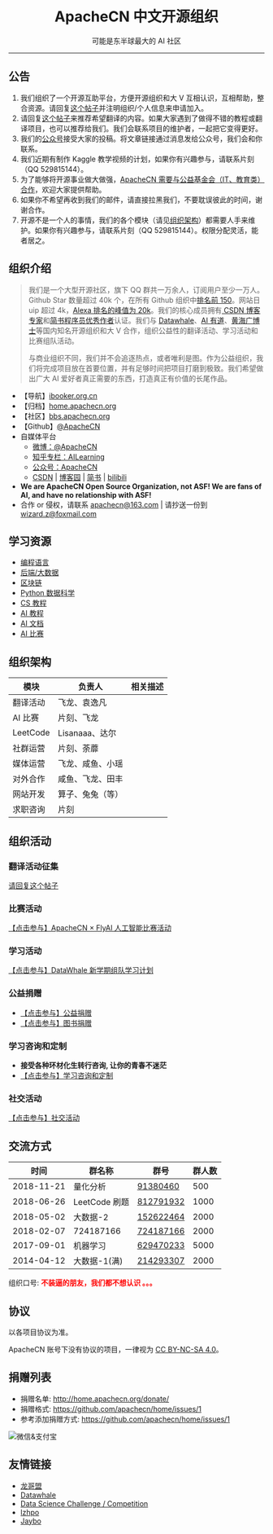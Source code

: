 <h1 align="center">ApacheCN 中文开源组织</h1>
<p align="center">可能是东半球最大的 AI 社区</p>

---

## **公告**

1.  我们组织了一个开源互助平台，方便开源组织和大 V 互相认识，互相帮助，整合资源。请回复[这个帖子](https://www.ibooker.org.cn/topic/2019-04-%e4%ba%92%e5%8a%a9%e8%81%94%e7%9b%9f/)并注明组织/个人信息来申请加入。
1.  请回复[这个帖子](https://www.ibooker.org.cn/topic/%e7%bf%bb%e8%af%91%e5%be%81%e9%9b%86/)来推荐希望翻译的内容。如果大家遇到了做得不错的教程或翻译项目，也可以推荐给我们。我们会联系项目的维护者，一起把它变得更好。
1.  我们的[公众号](http://home.apachecn.org/img/about/apachecn_qr.jpg)接受大家的投稿。将文章链接通过消息发给公众号，我们会和你联系。
1.  我们近期有制作 Kaggle 教学视频的计划，如果你有兴趣参与，请联系片刻（QQ 529815144）。
1.  为了能够将开源事业做大做强，[ApacheCN 需要与公益基金会（IT、教育类）合作](https://www.zhihu.com/question/318287335)，欢迎大家提供帮助。
1.  如果你不希望再收到我们的邮件，请直接拉黑我们，不要耽误彼此的时间，谢谢合作。
1.  开源不是一个人的事情，我们的各个模块（请见[组织架构](http://home.apachecn.org/#_4)）都需要人手来维护。如果你有兴趣参与，请联系片刻（QQ 529815144）。权限分配灵活，能者居之。

## **组织介绍**

> 我们是一个大型开源社区，旗下 QQ 群共一万余人，订阅用户至少一万人。Github Star 数量超过 40k 个，在所有 Github 组织中[排名前 150](https://gitstar-ranking.com/apachecn)。网站日 uip 超过 4k，[Alexa 排名的峰值为 20k](https://www.alexa.com/siteinfo/apachecn.org)。我们的核心成员拥有[ CSDN 博客专家](https://blog.csdn.net/wizardforcel)和[简书程序员优秀作者](https://www.jianshu.com/u/b508a6aa98eb)认证。我们与 [Datawhale](http://home.apachecn.org/img/about/datawhale_qr.jpg)、[AI 有道](http://home.apachecn.org/img/about/redstone_qr.jpg)、[黄海广博士](http://home.apachecn.org/img/about/huanghaiguang_qr.jpg)等国内知名开源组织和大 V 合作，组织公益性的翻译活动、学习活动和比赛组队活动。
> 
> 与商业组织不同，我们并不会追逐热点，或者唯利是图。作为公益组织，我们将完成项目放在首要位置，并有足够时间把项目打磨到极致。我们希望做出广大 AI 爱好者真正需要的东西，打造真正有价值的长尾作品。

* 【导航】[ibooker.org.cn](http://www.ibooker.org.cn/)
* 【归档】[home.apachecn.org](http://home.apachecn.org)
* 【社区】[bbs.apachecn.org](http://bbs.apachecn.org/)
* 【Github】[@ApacheCN](https://github.com/apachecn)
* 自媒体平台
    * [微博：@ApacheCN](https://weibo.com/u/6326715527)
    * [知乎专栏：AILearning](https://zhuanlan.zhihu.com/apachecn-mlia)
    * [公众号：ApacheCN](http://home.apachecn.org/img/about/apachecn_qr.jpg)
    * [CSDN](https://blog.csdn.net/wizardforcel/article/category/8437073) | [博客园](https://www.cnblogs.com/wizardforcel/category/1352397.html) | [简书](https://www.jianshu.com/c/4ee721d0c474) | [bilibili](http://space.bilibili.com/97678687)
* **We are ApacheCN Open Source Organization, not ASF! We are fans of AI, and have no relationship with ASF!**
* 合作 or 侵权，请联系 <apachecn@163.com> | 请抄送一份到 <wizard.z@foxmail.com>

## **学习资源**

+   [编程语言](http://home.apachecn.org/translate)
+   [后端/大数据](http://home.apachecn.org/translate)
+   [区块链](http://home.apachecn.org/translate)
+   [Python 数据科学](http://home.apachecn.org/translate)
+   [CS 教程](http://home.apachecn.org/translate)
+   [AI 教程](http://home.apachecn.org/translate)
+   [AI 文档](http://home.apachecn.org/translate)
+   [AI 比赛](http://home.apachecn.org/translate)

## **组织架构**

| 模块             | 负责人                       | 相关描述 |
| --- | --- | --- |
| 翻译活动         | 飞龙、袁逸凡                 |           |
| AI 比赛          | 片刻、飞龙                   |           |
| LeetCode         | Lisanaaa、达尔               |           |
| 社群运营         | 片刻、荼蘼                   |           |
| 媒体运营         | 飞龙、咸鱼、小瑶             |           |
| 对外合作         | 咸鱼、飞龙、田丰             |           |
| 网站开发         | 算子、兔兔（等）             |           |
| 求职咨询         | 片刻                         |           |

## **组织活动**

### 翻译活动征集

[请回复这个帖子](http://bbs.apachecn.org/thread-77.htm)

### 比赛活动

[【点击参与】ApacheCN × FlyAI 人工智能比赛活动](http://home.apachecn.org/game/)

### 学习活动

[【点击参与】DataWhale 新学期组队学习计划](http://url.cn/5P7UcMt)

### 公益捐赠

* [【点击参与】公益捐赠](http://home.apachecn.org/donate)
* [【点击参与】图书捐赠](http://home.apachecn.org/donate/1-book)

### 学习咨询和定制

* **接受各种环材化生转行咨询, 让你的青春不迷茫**
* [【点击参与】学习咨询和定制](http://home.apachecn.org/map)

### 社交活动

[【点击参与】社交活动](http://home.apachecn.org/social)

## **交流方式**

| 时间 | 群名称  | 群号  | 群人数  |
| ------------ | ------------ | ------------ | ------------ |
| 2018-11-21 | 量化分析 | <a target="_blank" href="https://jq.qq.com/?_wv=1027&k=5zZh6MK" target="_blank" rel="noopener">91380460</a> | 500 |
| 2018-06-26 | LeetCode 刷题 | <a target="_blank" href="//shang.qq.com/wpa/qunwpa?idkey=fb51367d7878250980024da7f1bdca8d4dab15e6c9864dba29aff27a407f4436" target="_blank" rel="noopener">812791932</a> | 1000 |
| 2018-05-02 | 大数据-2 | <a href="//shang.qq.com/wpa/qunwpa?idkey=5d65b0774e5750e97e5725a201ccf158c84056ab77630223f854f57fa2fb544a" target="_blank" rel="noopener">152622464</a> | 2000 |
| 2018-02-07 | 724187166 | <a href="//shang.qq.com/wpa/qunwpa?idkey=95a5e53232d6e1629cb6ea7132d0cb4c725bd27cb35ebc3f06b1b992279f46a2" target="_blank" rel="noopener">724187166</a> | 2000 |
| 2017-09-01 | 机器学习 | <a href="//shang.qq.com/wpa/qunwpa?idkey=bcee938030cc9e1552deb3bd9617bbbf62d3ec1647e4b60d9cd6b6e8f78ddc03" target="_blank" rel="noopener">629470233</a> | 5000 |
| 2014-04-12 | 大数据-1(满) | <a href="//shang.qq.com/wpa/qunwpa?idkey=952c3066344564ac53131f7e101948b0b5e5814390fa24bbfa69e76ff915beb7" target="_blank" rel="noopener">214293307</a> | 2000 |

组织口号: <strong><span style="color: #ff0000;">不装逼的朋友，我们都不想认识 。。。</span></strong>

## **协议**

以各项目协议为准。

ApacheCN 账号下没有协议的项目，一律视为 [CC BY-NC-SA 4.0](https://creativecommons.org/licenses/by-nc-sa/4.0/deed.zh)。

## **捐赠列表**

* 捐赠名单: <http://home.apachecn.org/donate/>
* 捐赠格式: <https://github.com/apachecn/home/issues/1>
* 参考添加捐赠方式: <https://github.com/apachecn/home/issues/1>

<img src="http://data.apachecn.org/img/about/donate.jpg" alt="微信&支付宝" />

## **友情链接**

+   [龙哥盟](https://flygon.net)
+   [Datawhale](http://home.apachecn.org/img/about/datawhale_qr.jpg)
+   [Data Science Challenge / Competition](https://iphysresearch.github.io/DataSciComp/)
+   [lzhpo](http://www.liuzhaopo.top)
+   [Jaybo](https://strivebo.com)
